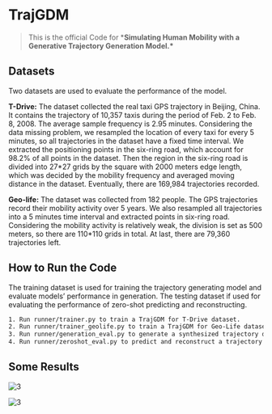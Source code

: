 # TrajGDM
> This is the official Code for ***Simulating Human Mobility with a Generative Trajectory Generation Model.\***

## Datasets

Two datasets are used to evaluate the performance of the model. 

**T-Drive:** The dataset collected the real taxi GPS trajectory in Beijing, China. It contains the trajectory of 10,357 taxis during the period of Feb. 2 to Feb. 8, 2008. The average sample frequency is 2.95 minutes. Considering the data missing problem, we resampled the location of every taxi for every 5 minutes, so all trajectories in the dataset have a fixed time interval. We extracted the positioning points in the six-ring road, which account for 98.2% of all points in the dataset. Then the region in the six-ring road is divided into 27*27 grids by the square with 2000 meters edge length, which was decided by the mobility frequency and averaged moving distance in the dataset. Eventually, there are 169,984 trajectories recorded. 

**Geo-life:** The dataset was collected from 182 people. The GPS trajectories record their mobility activity over 5 years. We also resampled all trajectories into a 5 minutes time interval and extracted points in six-ring road. Considering the mobility activity is relatively weak, the division is set as 500 meters, so there are 110*110 grids in total. At last, there are 79,360 trajectories left.

## How to Run the Code

The training dataset is used for training the trajectory generating model and evaluate models’ performance in generation. The testing dataset if used for evaluating the performance of zero-shot predicting and reconstructing. 

``` bash
1. Run runner/trainer.py to train a TrajGDM for T-Drive dataset. 
2. Run runner/trainer_geolife.py to train a TrajGDM for Geo-Life dataset.
3. Run runner/generation_eval.py to generate a synthesized trajectory dataset and evaluate its similarity with the real one using 5 metrics from the paper.
4. Run runner/zeroshot_eval.py to predict and reconstruct a trajectory with a trained TrajGDM model.
```



## Some Results

![3](https://hcimage-1253324558.cos.ap-beijing.myqcloud.com/uPic/3.gif)

![3](https://hcimage-1253324558.cos.ap-beijing.myqcloud.com/uPic/1.gif)
